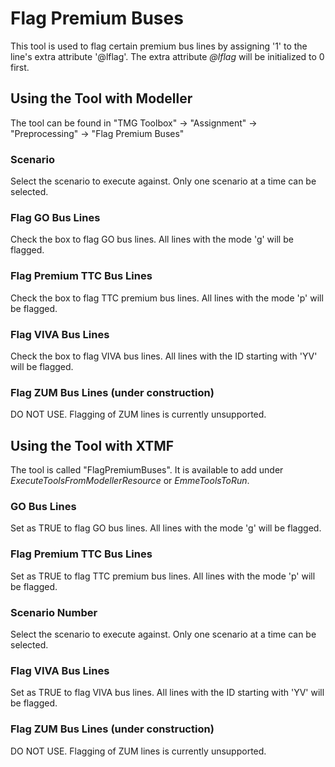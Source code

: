 # **Flag Premium Buses**
This tool is used to flag certain premium bus lines by assigning '1' to the line's extra attribute '@lflag'. The extra attribute *@lflag* will be initialized to 0 first.


## **Using the Tool with Modeller**
The tool can be found in "TMG Toolbox" -> "Assignment" -> "Preprocessing" -> "Flag Premium Buses"

### Scenario
Select the scenario to execute against. Only one scenario at a time can be selected.

### Flag GO Bus Lines
Check the box to flag GO bus lines. All lines with the mode 'g' will be flagged.

### Flag Premium TTC Bus Lines
Check the box to flag TTC premium bus lines. All lines with the mode 'p' will be flagged.

### Flag VIVA Bus Lines
Check the box to flag VIVA bus lines. All lines with the ID starting with 'YV' will be flagged.

### Flag ZUM Bus Lines (under construction)
DO NOT USE. Flagging of ZUM lines is currently unsupported.


## **Using the Tool with XTMF**
The tool is called "FlagPremiumBuses". It is available to add under *ExecuteToolsFromModellerResource* or *EmmeToolsToRun*.

### GO Bus Lines
Set as TRUE to flag GO bus lines. All lines with the mode 'g' will be flagged.

### Flag Premium TTC Bus Lines
Set as TRUE to flag TTC premium bus lines. All lines with the mode 'p' will be flagged.

### Scenario Number
Select the scenario to execute against. Only one scenario at a time can be selected.

### Flag VIVA Bus Lines
Set as TRUE to flag VIVA bus lines. All lines with the ID starting with 'YV' will be flagged.

### Flag ZUM Bus Lines (under construction)
DO NOT USE. Flagging of ZUM lines is currently unsupported. 
